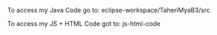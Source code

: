 To access my Java Code go to: eclipse-workspace/TaheriMyaB3/src

To access my JS + HTML Code got to: js-html-code
